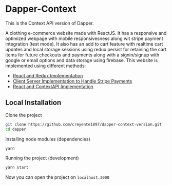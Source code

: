 # Dapper-Context

This is the Context API version of Dapper.

A clothing e-commerce website made with ReactJS.
It has a responsive and optimized webpage with mobile responsivesness along wit stripe payment integration (test mode). It also has an add to cart feature with realtime cart updates and local storage sessions using redux persist for retaining the cart items for future checkouts and payments along with a signin/signup with google or email options and data storage using firebase.
This website is implemented using different methods:

- [React and Redux Implementation](https://github.com/creyente1897/dapper/tree/development)
- [Client Server Implementation to Handle Stripe Payments](https://github.com/creyente1897/dapper)
- [React and ContextAPI Implementation](https://github.com/creyente1897/dapper-context-version)

## Local Installation

Clone the project

```sh
git clone https://github.com/creyente1897/dapper-context-version.git
cd dapper
```

Installing node modules (dependencies)

```sh
yarn
```

Running the project (development)

```sh
yarn start
```

Now you can open the project on `localhost:3000`